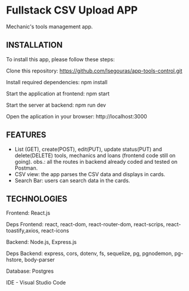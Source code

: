 # Fullstack CSV Upload APP

Mechanic's tools management app.

## INSTALLATION

To install this app, please follow these steps:

Clone this repository: https://github.com/lsegouras/app-tools-control.git

Install required dependencies: npm install

Start the application at frontend: npm start

Start the server at backend: npm run dev

Open the aplication in your browser: http://localhost:3000

## FEATURES

- List (GET), create(POST), edit(PUT), update status(PUT) and delete(DELETE) tools, mechanics and loans (frontend code still on going). obs.: all the routes in backend already coded and tested on Postman.
- CSV view: the app parses the CSV data and displays in cards.
- Search Bar: users can search data in the cards.

## TECHNOLOGIES

Frontend: React.js

Deps Frontend: react, react-dom, react-router-dom, react-scrips, react-toastify,axios, react-icons

Backend: Node.js, Express.js

Deps Backend: express, cors, dotenv, fs, sequelize, pg, pgnodemon, pg-hstore, body-parser

Database: Postgres

IDE - Visual Studio Code
